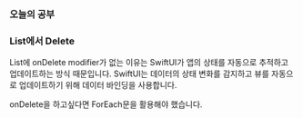 ### 오늘의 공부

### List에서 Delete
 List에 onDelete modifier가 없는 이유는 SwiftUI가 앱의 상태를 자동으로 추적하고 업데이트하는 방식 때문입니다. SwiftUI는 데이터의 상태 변화를 감지하고 뷰를 자동으로 업데이트하기 위해 데이터 바인딩을 사용합니다.<br>
 
 onDelete을 하고싶다면 ForEach문을 활용해야 했습니다.
